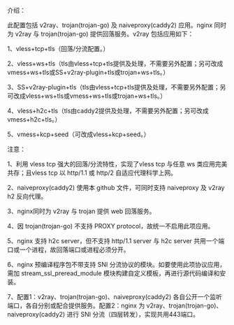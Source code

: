介绍：

此配置包括 v2ray、trojan(trojan-go) 及 naiveproxy(caddy2) 应用。nginx 同时为 v2ray 与 trojan(trojan-go) 提供回落服务。v2ray 包括应用如下：

1、vless+tcp+tls（回落/分流配置。）

2、vless+ws+tls（tls由vless+tcp+tls提供及处理，不需要另外配置；另可改成vmess+ws+tls或SS+v2ray-plugin+tls或trojan+ws+tls。）

3、SS+v2ray-plugin+tls（tls由vless+tcp+tls提供及处理，不需要另外配置；另可改成vless+ws+tls或vmess+ws+tls或trojan+ws+tls。）

4、vless+h2c+tls（tls由caddy2提供及处理，不需要另外配置；另可改成vmess+h2c+tls。）

5、vmess+kcp+seed（可改成vless+kcp+seed。）

注意：

1、利用 vless tcp 强大的回落/分流特性，实现了vless tcp 与任意 ws 类应用完美共存；且vless tcp 以 http/1.1 或 http/2 自适应代理科学上网。

2、naiveproxy(caddy2) 使用本 github 文件，可同时支持 naiveproxy 及 v2ray h2 反向代理。

3、nginx同时为 v2ray 与 trojan 提供 web 回落服务。

4、因 trojan(trojan-go) 不支持 PROXY protocol，故统一不启用此项应用。

5、nginx 支持 h2c server，但不支持 http/1.1 server 与 h2c server 共用一个端口或一个进程，故回落端口或进程必须分开。

6、nginx 预编译程序包不带支持 SNI 分流协议的模块。如要使用此项协议应用，需加 stream_ssl_preread_module 模块构建自定义模板，再进行源代码编译和安装。

7、配置1：v2ray、trojan(trojan-go)、naiveproxy(caddy2) 各自公开一个监听端口，各自分别或配合提供服务。配置2：nginx 为 v2ray、trojan(trojan-go)、naiveproxy(caddy2) 进行 SNI 分流（四层转发），实现共用443端口。

